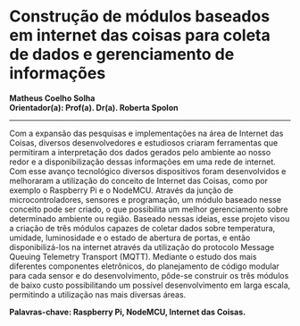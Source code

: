 # Construção de módulos baseados em internet das coisas para coleta de dados e gerenciamento de informações
**Matheus Coelho Solha**  
**Orientador(a): Prof(a). Dr(a). Roberta Spolon**
***
Com a expansão das pesquisas e implementações na área de Internet das Coisas, diversos desenvolvedores e estudiosos criaram ferramentas que permitiram a interpretação dos dados gerados pelo ambiente ao nosso redor e a disponibilização dessas informações em uma rede de internet. Com esse avanço tecnológico diversos dispositivos foram desenvolvidos e melhoraram a utilização do conceito de Internet das Coisas, como por exemplo o Raspberry Pi e o NodeMCU. Através da junção de microcontroladores, sensores e programação, um módulo baseado nesse conceito pode ser criado, o que possibilita um melhor gerenciamento sobre determinado ambiente ou região. Baseado nessas ideias, esse projeto visou a criação de três módulos capazes de coletar dados sobre temperatura, umidade, luminosidade e o estado de abertura de portas, e então disponibilizá-los na internet através da utilização do protocolo Message Queuing Telemetry Transport (MQTT). Mediante o estudo dos mais diferentes componentes eletrônicos, do planejamento de código modular para cada sensor e do desenvolvimento, pôde-se construir os três módulos de baixo custo possibilitando um possível desenvolvimento em larga escala, permitindo a utilização nas mais diversas áreas.   

**Palavras-chave: Raspberry Pi, NodeMCU, Internet das Coisas.**